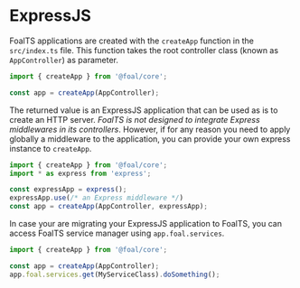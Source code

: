 # ExpressJS

FoalTS applications are created with the `createApp` function in the `src/index.ts` file. This function takes the root controller class (known as `AppController`) as parameter.

```typescript
import { createApp } from '@foal/core';

const app = createApp(AppController);
```

The returned value is an ExpressJS application that can be used as is to create an HTTP server. *FoalTS is not designed to integrate Express middlewares in its controllers*. However, if for any reason you need to apply globally a middleware to the application, you can provide your own express instance to `createApp`.

```typescript
import { createApp } from '@foal/core';
import * as express from 'express';

const expressApp = express();
expressApp.use(/* an Express middleware */)
const app = createApp(AppController, expressApp);
```

In case your are migrating your ExpressJS application to FoalTS, you can access FoalTS service manager using `app.foal.services`.


```typescript
import { createApp } from '@foal/core';

const app = createApp(AppController);
app.foal.services.get(MyServiceClass).doSomething();
```